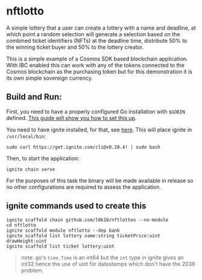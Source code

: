 # nftlotto

A simple lottery that a user can create a lottery with a name and deadline, at
which point a random selection will generate a selection based on the combined
ticket identifiers (NFTs) at the deadline time, distribute 50% to the winning
ticket buyer and 50% to the lottery creator.

This is a simple example of a Cosmos SDK based blockchain application. With IBC
enabled this can work with any of the tokens connected to the Cosmos blockchain
as the purchasing token but for this demonstration it is its own simple
sovereign currency.

## Build and Run:

First, you need to have a properly configured Go installation with `$GOBIN`
defined.
[This guide will show you how to set this up](https://github.com/quanterall/kitchensink#prerequisites).

You need to have ignite installed, for that, see
[here](https://docs.ignite.com/guide/install.html). This will place ignite
in `/usr/local/bin`:

    sudo curl https://get.ignite.com/cli@v0.20.4! | sudo bash

Then, to start the application:

    ignite chain serve

For the purposes of this task the binary will be made available in release so no
other configurations are required to assess the application.

## ignite commands used to create this

    ignite scaffold chain github.com/l0k18/nftlotteo --no-module
    cd nftlotto
    ignite scaffold module nftlotto --dep bank
    ignite scaffold list lottery name:string ticketPrice:uint drawHeight:uint
    ignite scaffold list ticket lottery:uint

> note: go's `time.Time` is an int64 but the `int` type in ignite gives an int32
> hence the use of uint for datestamps which don't have the 2038 problem. 
